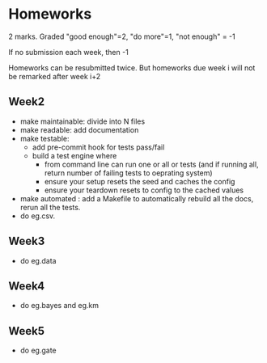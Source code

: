 # Homeworks

2 marks. Graded "good enough"=2, "do more"=1, "not enough" = -1

If no submission each week, then -1

Homeworks can be resubmitted twice. But homeworks due week i will not be remarked after week i+2  

## Week2

- make maintainable: divide into N files
- make readable: add documentation
- make testable:
  -  add pre-commit hook for tests pass/fail
  -  build a test engine where
     -   from command line can run one or all or tests (and if running all, return number of failing tests to oeprating system)
     -   ensure your setup resets the seed and caches the config
     -   ensure your teardown resets to config to the cached values
- make automated : add a Makefile to automatically rebuild all the docs, rerun all the tests.
- do eg.csv.

## Week3

- do eg.data

## Week4

- do eg.bayes and eg.km

## Week5

- do eg.gate
